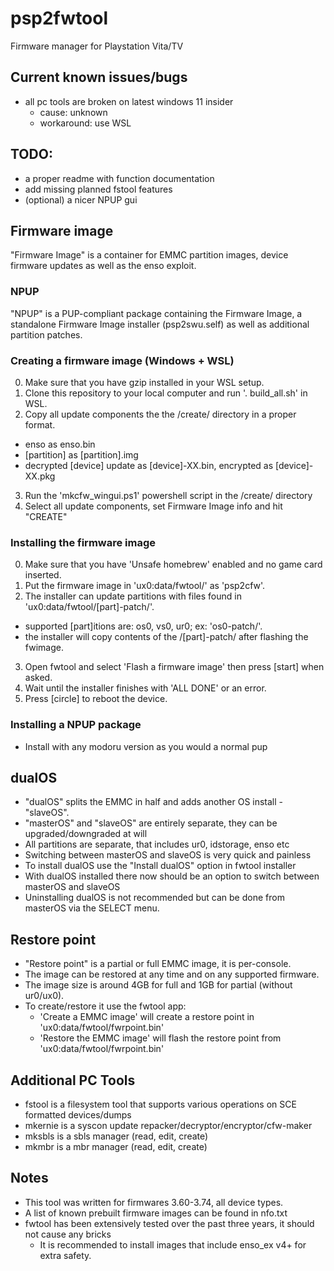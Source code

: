 # psp2fwtool
Firmware manager for Playstation Vita/TV

## Current known issues/bugs
 - all pc tools are broken on latest windows 11 insider
   - cause: unknown
   - workaround: use WSL
   
## TODO:
 - a proper readme with function documentation
 - add missing planned fstool features
 - (optional) a nicer NPUP gui

## Firmware image
"Firmware Image" is a container for EMMC partition images, device firmware updates as well as the enso exploit.
### NPUP
"NPUP" is a PUP-compliant package containing the Firmware Image, a standalone Firmware Image installer (psp2swu.self) as well as additional partition patches.

### Creating a firmware image (Windows + WSL)
0. Make sure that you have gzip installed in your WSL setup.
1. Clone this repository to your local computer and run '. build_all.sh' in WSL.
2. Copy all update components the the /create/ directory in a proper format.
 - enso as enso.bin
 - [partition] as [partition].img
 - decrypted [device] update as [device]-XX.bin, encrypted as [device]-XX.pkg
3. Run the 'mkcfw_wingui.ps1' powershell script in the /create/ directory
4. Select all update components, set Firmware Image info and hit "CREATE"

### Installing the firmware image
0. Make sure that you have 'Unsafe homebrew' enabled and no game card inserted.
1. Put the firmware image in 'ux0:data/fwtool/' as 'psp2cfw'.
2. The installer can update partitions with files found in 'ux0:data/fwtool/[part]-patch/'.
 - supported [part]itions are: os0, vs0, ur0; ex: 'os0-patch/'.
 - the installer will copy contents of the /[part]-patch/ after flashing the fwimage.
3. Open fwtool and select 'Flash a firmware image' then press [start] when asked.
4. Wait until the installer finishes with 'ALL DONE' or an error.
5. Press [circle] to reboot the device.

### Installing a NPUP package
 - Install with any modoru version as you would a normal pup

## dualOS
 - "dualOS" splits the EMMC in half and adds another OS install - "slaveOS".
 - "masterOS" and "slaveOS" are entirely separate, they can be upgraded/downgraded at will
 - All partitions are separate, that includes ur0, idstorage, enso etc
 - Switching between masterOS and slaveOS is very quick and painless
 - To install dualOS use the "Install dualOS" option in fwtool installer
 - With dualOS installed there now should be an option to switch between masterOS and slaveOS
 - Uninstalling dualOS is not recommended but can be done from masterOS via the SELECT menu.

## Restore point
 - "Restore point" is a partial or full EMMC image, it is per-console.
 - The image can be restored at any time and on any supported firmware.
 - The image size is around 4GB for full and 1GB for partial (without ur0/ux0).
 - To create/restore it use the fwtool app:
   - 'Create a EMMC image' will create a restore point in 'ux0:data/fwtool/fwrpoint.bin'
   - 'Restore the EMMC image' will flash the restore point from 'ux0:data/fwtool/fwrpoint.bin'

## Additional PC Tools
 - fstool is a filesystem tool that supports various operations on SCE formatted devices/dumps
 - mkernie is a syscon update repacker/decryptor/encryptor/cfw-maker
 - mksbls is a sbls manager (read, edit, create)
 - mkmbr is a mbr manager (read, edit, create)

## Notes
 - This tool was written for firmwares 3.60-3.74, all device types.
 - A list of known prebuilt firmware images can be found in nfo.txt
 - fwtool has been extensively tested over the past three years, it should not cause any bricks
   - It is recommended to install images that include enso_ex v4+ for extra safety.

